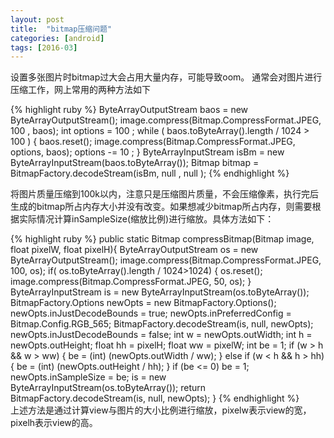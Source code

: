 ```yaml
---
layout: post
title:  "bitmap压缩问题"
categories: [android]
tags: [2016-03]
---
```


设置多张图片时bitmap过大会占用大量内存，可能导致oom。
通常会对图片进行压缩工作，网上常用的两种方法如下 

{% highlight ruby %}
ByteArrayOutputStream baos =  new  ByteArrayOutputStream();
image.compress(Bitmap.CompressFormat.JPEG,  100 , baos);
int  options =  100 ;
while  ( baos.toByteArray().length /  1024 > 100 ) {
    baos.reset();
    image.compress(Bitmap.CompressFormat.JPEG, options, baos);
    options -=  10 ;
}
ByteArrayInputStream isBm =  new  ByteArrayInputStream(baos.toByteArray());
Bitmap bitmap = BitmapFactory.decodeStream(isBm,  null ,  null ); 
{% endhighlight %}  

将图片质量压缩到100k以内，注意只是压缩图片质量，不会压缩像素，执行完后生成的bitmap所占内存大小并没有改变。如果想减少bitmap所占内存，则需要根据实际情况计算inSampleSize(缩放比例)进行缩放。具体方法如下：

{% highlight ruby %}
public static Bitmap compressBitmap(Bitmap image, float pixelW, float pixelH){
        ByteArrayOutputStream os = new ByteArrayOutputStream();
        image.compress(Bitmap.CompressFormat.JPEG, 100, os);
        if( os.toByteArray().length / 1024>1024) {
            os.reset();
            image.compress(Bitmap.CompressFormat.JPEG, 50, os);
        }
        ByteArrayInputStream is = new ByteArrayInputStream(os.toByteArray());
        BitmapFactory.Options newOpts = new BitmapFactory.Options();
        newOpts.inJustDecodeBounds = true;
        newOpts.inPreferredConfig = Bitmap.Config.RGB_565;
        BitmapFactory.decodeStream(is, null, newOpts);
        newOpts.inJustDecodeBounds = false;
        int w = newOpts.outWidth;
        int h = newOpts.outHeight;
        float hh = pixelH;
        float ww = pixelW;
        int be = 1;
        if (w > h && w > ww) {
            be = (int) (newOpts.outWidth / ww);
        } else if (w < h && h > hh) {
            be = (int) (newOpts.outHeight / hh);
        }
        if (be <= 0) be = 1;
        newOpts.inSampleSize = be;
        is = new ByteArrayInputStream(os.toByteArray());
        return BitmapFactory.decodeStream(is, null, newOpts);
}
{% endhighlight %}  
上述方法是通过计算view与图片的大小比例进行缩放，pixelw表示view的宽，pixelh表示view的高。

